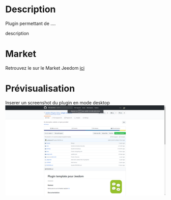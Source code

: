 # Description

Plugin permettant de ....

description

# Market

Retrouvez le sur le Market Jeedom [ici](https://www.jeedom.com/market/index.php?v=d&p=market&type=plugin&&name=<Plugin>)

# Prévisualisation

Inserer un screenshot du plugin en mode desktop
![scrennshot1](../images/screenshot1.png)
